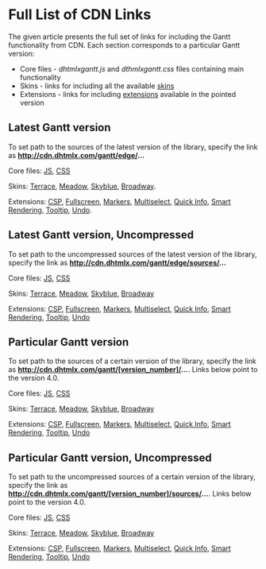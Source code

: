 Full List of CDN Links
=====================

The given article presents the full set of links for including the Gantt functionality from CDN.
Each section corresponds to a particular Gantt version:

- Core files - *dhtmlxgantt.js* and *dthmlxgantt.css* files containing main functionality
- Skins - links for including all the available [skins](desktop/skins.md)
- Extensions - links for including [extensions](desktop/extensions_list.md) available in the pointed version

Latest Gantt version
-----------------------

To set path to the sources of the latest version of the library, specify the link as **http://cdn.dhtmlx.com/gantt/edge/...**

Core files: [JS](  http://cdn.dhtmlx.com/gantt/edge/dhtmlxgantt.js ), [CSS](  http://cdn.dhtmlx.com/gantt/edge/dhtmlxgantt.css )

Skins: [Terrace](  http://cdn.dhtmlx.com/gantt/edge/skins/dhtmlxgantt_terrace.css ), 
[Meadow]( http://cdn.dhtmlx.com/gantt/edge/skins/dhtmlxgantt_meadow.css ), 
[Skyblue](  http://cdn.dhtmlx.com/gantt/edge/skins/dhtmlxgantt_skyblue.css ), 
[Broadway](   http://cdn.dhtmlx.com/gantt/edge/skins/dhtmlxgantt_broadway.css ).


Extensions: [CSP](  http://cdn.dhtmlx.com/gantt/edge/ext/dhtmlxgantt_csp.js ),
[Fullscreen](  http://cdn.dhtmlx.com/gantt/edge/ext/dhtmlxgantt_fullscreen.js ),
[Markers](  http://cdn.dhtmlx.com/gantt/edge/ext/dhtmlxgantt_marker.js ),
[Multiselect](  http://cdn.dhtmlx.com/gantt/edge/ext/dhtmlxgantt_multiselect.js ),
[Quick Info](  http://cdn.dhtmlx.com/gantt/edge/ext/dhtmlxgantt_quick_info.js ),
[Smart Rendering](  http://cdn.dhtmlx.com/gantt/edge/ext/dhtmlxgantt_smart_rendering.js ),
[Tooltip](  http://cdn.dhtmlx.com/gantt/edge/ext/dhtmlxgantt_tooltip.js ),
[Undo](  http://cdn.dhtmlx.com/gantt/edge/ext/dhtmlxgantt_undo.js ).



Latest Gantt version, Uncompressed
-----------------------------

To set path to the uncompressed sources of the latest version of the library, specify the link as **http://cdn.dhtmlx.com/gantt/edge/sources/...**

Core files: [JS](  http://cdn.dhtmlx.com/gantt/edge/sources/dhtmlxgantt.js ), 
[CSS](  http://cdn.dhtmlx.com/gantt/edge/sources/skins/dhtmlxgantt_terrace.css )


Skins: [Terrace](  http://cdn.dhtmlx.com/gantt/edge/sources/skins/dhtmlxgantt_terrace.css ), 
[Meadow]( http://cdn.dhtmlx.com/gantt/edge/sources/skins/dhtmlxgantt_meadow.css ), 
[Skyblue](  http://cdn.dhtmlx.com/gantt/edge/sources/skins/dhtmlxgantt_skyblue.css ), 
[Broadway](   http://cdn.dhtmlx.com/gantt/edge/sources/skins/dhtmlxgantt_broadway.css )

Extensions: [CSP](  http://cdn.dhtmlx.com/gantt/edge/sources/ext/dhtmlxgantt_csp.js ),
[Fullscreen](  http://cdn.dhtmlx.com/gantt/edge/sources/ext/dhtmlxgantt_fullscreen.js ),
[Markers](  http://cdn.dhtmlx.com/gantt/edge/sources/ext/dhtmlxgantt_marker.js ),
[Multiselect](  http://cdn.dhtmlx.com/gantt/edge/sources/ext/dhtmlxgantt_multiselect.js ),
[Quick Info](  http://cdn.dhtmlx.com/gantt/edge/sources/ext/dhtmlxgantt_quick_info.js ),
[Smart Rendering](  http://cdn.dhtmlx.com/gantt/edge/sources/ext/dhtmlxgantt_smart_rendering.js ),
[Tooltip](  http://cdn.dhtmlx.com/gantt/edge/sources/ext/dhtmlxgantt_tooltip.js ),
[Undo](  http://cdn.dhtmlx.com/gantt/edge/sources/ext/dhtmlxgantt_undo.js ) 


Particular Gantt version
--------------

To set path to the sources of a certain version of the library, specify the link as **http://cdn.dhtmlx.com/gantt/[version_number]/...**. Links below point to the version 4.0.

Core files: [JS](  http://cdn.dhtmlx.com/gantt/4.0/dhtmlxgantt.js ), 
[CSS](  http://cdn.dhtmlx.com/gantt/4.0/dhtmlxgantt.css )


Skins: [Terrace](  http://cdn.dhtmlx.com/gantt/4.0/skins/dhtmlxgantt_terrace.css ), 
[Meadow]( http://cdn.dhtmlx.com/gantt/4.0/skins/dhtmlxgantt_meadow.css ), 
[Skyblue](  http://cdn.dhtmlx.com/gantt/4.0/skins/dhtmlxgantt_skyblue.css ), 
[Broadway](   http://cdn.dhtmlx.com/gantt/4.0/skins/dhtmlxgantt_broadway.css )

Extensions: [CSP](  http://cdn.dhtmlx.com/gantt/4.0/ext/dhtmlxgantt_csp.js ),
[Fullscreen](  http://cdn.dhtmlx.com/gantt/4.0/ext/dhtmlxgantt_fullscreen.js ),
[Markers](  http://cdn.dhtmlx.com/gantt/4.0/ext/dhtmlxgantt_marker.js ),
[Multiselect](  http://cdn.dhtmlx.com/gantt/4.0/ext/dhtmlxgantt_multiselect.js ),
[Quick Info](  http://cdn.dhtmlx.com/gantt/4.0/ext/dhtmlxgantt_quick_info.js ),
[Smart Rendering](  http://cdn.dhtmlx.com/gantt/4.0/ext/dhtmlxgantt_smart_rendering.js ),
[Tooltip](  http://cdn.dhtmlx.com/gantt/4.0/ext/dhtmlxgantt_tooltip.js ),
[Undo](  http://cdn.dhtmlx.com/gantt/4.0/ext/dhtmlxgantt_undo.js ) 

Particular Gantt version, Uncompressed 
-------------------------------

To set path to the uncompressed sources of a certain version of the library, specify the link as **http://cdn.dhtmlx.com/gantt/[version_number]/sources/...**. Links below point to the version 4.0.

Core files: [JS](  http://cdn.dhtmlx.com/gantt/4.0/sources/dhtmlxgantt.js ), 
[CSS](  http://cdn.dhtmlx.com/gantt/4.0/sources/skins/dhtmlxgantt_terrace.css  )


Skins: [Terrace](  http://cdn.dhtmlx.com/gantt/4.0/sources/skins/dhtmlxgantt_terrace.css ), 
[Meadow]( http://cdn.dhtmlx.com/gantt/4.0/sources/skins/dhtmlxgantt_meadow.css ), 
[Skyblue](  http://cdn.dhtmlx.com/gantt/4.0/sources/skins/dhtmlxgantt_skyblue.css ), 
[Broadway](   http://cdn.dhtmlx.com/gantt/4.0/sources/skins/dhtmlxgantt_broadway.css )

Extensions: [CSP](  http://cdn.dhtmlx.com/gantt/4.0/sources/ext/dhtmlxgantt_csp.js ),
[Fullscreen](  http://cdn.dhtmlx.com/gantt/4.0/sources/ext/dhtmlxgantt_fullscreen.js ),
[Markers](  http://cdn.dhtmlx.com/gantt/4.0/sources/ext/dhtmlxgantt_marker.js ),
[Multiselect](  http://cdn.dhtmlx.com/gantt/4.0/sources/ext/dhtmlxgantt_multiselect.js ),
[Quick Info](  http://cdn.dhtmlx.com/gantt/4.0/sources/ext/dhtmlxgantt_quick_info.js ),
[Smart Rendering](  http://cdn.dhtmlx.com/gantt/4.0/sources/ext/dhtmlxgantt_smart_rendering.js ),
[Tooltip](  http://cdn.dhtmlx.com/gantt/4.0/sources/ext/dhtmlxgantt_tooltip.js ),
[Undo](  http://cdn.dhtmlx.com/gantt/4.0/sources/ext/dhtmlxgantt_undo.js ) 